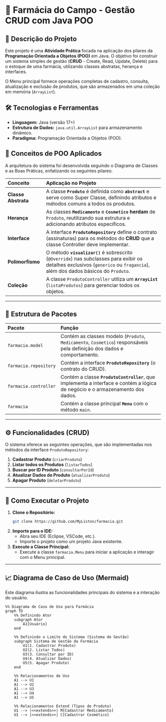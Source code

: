 # 💊 Farmácia do Campo - Gestão CRUD com Java POO

## 📄 Descrição do Projeto

Este projeto é uma **Atividade Prática** focada na aplicação dos pilares da **Programação Orientada a Objetos (POO)** em Java. O objetivo foi construir um sistema simples de gestão (**CRUD** - Create, Read, Update, Delete) para o estoque de uma farmácia, utilizando classes abstratas, herança e interfaces.

O Menu principal fornece operações completas de cadastro, consulta, atualização e exclusão de produtos, que são armazenados em uma coleção em memória (`ArrayList`).

## 🛠️ Tecnologias e Ferramentas

* **Linguagem:** Java (versão 17+)
* **Estrutura de Dados:** `java.util.ArrayList` para armazenamento dinâmico.
* **Paradigma:** Programação Orientada a Objetos (POO).

## 🧠 Conceitos de POO Aplicados

A arquitetura do sistema foi desenvolvida seguindo o Diagrama de Classes e as Boas Práticas, enfatizando os seguintes pilares:

| Conceito | Aplicação no Projeto |
| :--- | :--- |
| **Classe Abstrata** | A classe **`Produto`** é definida como **`abstract`** e serve como Super Classe, definindo atributos e métodos comuns a todos os produtos. |
| **Herança** | As classes **`Medicamento`** e **`Cosmetico`** **herdam** de `Produto`, reutilizando sua estrutura e adicionando atributos específicos. |
| **Interface** | A interface **`ProdutoRepository`** define o contrato (assinaturas) para os métodos do **CRUD** que a classe Controller deve implementar. |
| **Polimorfismo** | O método **`visualizar()`** é sobrescrito (`@Override`) nas subclasses para exibir os detalhes exclusivos (`generico` ou `fragancia`), além dos dados básicos do `Produto`. |
| **Coleção** | A classe `ProdutoController` utiliza um **`ArrayList`** (`listaProdutos`) para gerenciar todos os objetos. |

---

## 📂 Estrutura de Pacotes

| Pacote | Função |
| :--- | :--- |
| `farmacia.model` | Contém as classes modelo (`Produto`, `Medicamento`, `Cosmetico`) responsáveis pela definição dos dados e comportamento. |
| `farmacia.repository` | Contém a interface **`ProdutoRepository`** (o contrato do CRUD). |
| `farmacia.controller` | Contém a classe **`ProdutoController`**, que implementa a interface e contém a lógica de negócio e o armazenamento dos dados. |
| `farmacia` | Contém a classe principal **`Menu`** com o método `main`. |

---

## ⚙️ Funcionalidades (CRUD)

O sistema oferece as seguintes operações, que são implementadas nos métodos da interface `ProdutoRepository`:

1.  **Cadastrar Produto** (`criarProduto`)
2.  **Listar todos os Produtos** (`listarTodos`)
3.  **Buscar por ID Produto** (`consultarPorId`)
4.  **Atualizar Dados do Produto** (`atualizarProduto`)
5.  **Apagar Produto** (`deletarProduto`)

---

## 🚀 Como Executar o Projeto

1.  **Clone o Repositório:**
    ```bash
    git clone https://github.com/MyListon/farmacia.git
    ```
2.  **Importe para o IDE:**
    * Abra seu IDE (Eclipse, VSCode, etc.).
    * Importe o projeto como um projeto Java existente.
3.  **Execute a Classe Principal:**
    * Execute a classe `farmacia.Menu` para iniciar a aplicação e interagir com o Menu principal.

  ------------------------------------------

## 📈 Diagrama de Caso de Uso (Mermaid)

Este diagrama ilustra as funcionalidades principais do sistema e a interação do usuário.

```mermaid
%% Diagrama de Caso de Uso para Farmácia
graph TD
    %% Definindo Ator
    subgraph Ator
        A1[Usuário]
    end

    %% Definindo o Limite do Sistema (Sistema de Gestão)
    subgraph Sistema de Gestão da Farmácia
        U1(1. Cadastrar Produto)
        U2(2. Listar Todos)
        U3(3. Consultar por ID)
        U4(4. Atualizar Dados)
        U5(5. Apagar Produto)
    end
    
    %% Relacionamentos de Uso
    A1 --> U1
    A1 --> U2
    A1 --> U3
    A1 --> U4
    A1 --> U5

    %% Relacionamentos Extend (Tipos de Produto)
    U1 --> |<<extends>>| M[Cadastrar Medicamento]
    U1 --> |<<extends>>| C[Cadastrar Cosmético]
